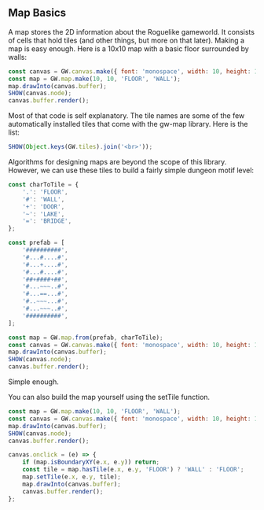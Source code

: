 ## Map Basics

A map stores the 2D information about the Roguelike gameworld. It consists of cells that hold tiles (and other things, but more on that later). Making a map is easy enough. Here is a 10x10 map with a basic floor surrounded by walls:

```js
const canvas = GW.canvas.make({ font: 'monospace', width: 10, height: 10 });
const map = GW.map.make(10, 10, 'FLOOR', 'WALL');
map.drawInto(canvas.buffer);
SHOW(canvas.node);
canvas.buffer.render();
```

Most of that code is self explanatory. The tile names are some of the few automatically installed tiles that come with the gw-map library. Here is the list:

```js
SHOW(Object.keys(GW.tiles).join('<br>'));
```

Algorithms for designing maps are beyond the scope of this library. However, we can use these tiles to build a fairly simple dungeon motif level:

```js
const charToTile = {
    '.': 'FLOOR',
    '#': 'WALL',
    '+': 'DOOR',
    '~': 'LAKE',
    '=': 'BRIDGE',
};

const prefab = [
    '##########',
    '#...#....#',
    '#...+....#',
    '#...#....#',
    '##+####+##',
    '#...~~~..#',
    '#...==...#',
    '#..~~~...#',
    '#...~~~..#',
    '##########',
];

const map = GW.map.from(prefab, charToTile);
const canvas = GW.canvas.make({ font: 'monospace', width: 10, height: 10 });
map.drawInto(canvas.buffer);
SHOW(canvas.node);
canvas.buffer.render();
```

Simple enough.

You can also build the map yourself using the setTile function.

```js
const map = GW.map.make(10, 10, 'FLOOR', 'WALL');
const canvas = GW.canvas.make({ font: 'monospace', width: 10, height: 10 });
map.drawInto(canvas.buffer);
SHOW(canvas.node);
canvas.buffer.render();

canvas.onclick = (e) => {
    if (map.isBoundaryXY(e.x, e.y)) return;
    const tile = map.hasTile(e.x, e.y, 'FLOOR') ? 'WALL' : 'FLOOR';
    map.setTile(e.x, e.y, tile);
    map.drawInto(canvas.buffer);
    canvas.buffer.render();
};
```
